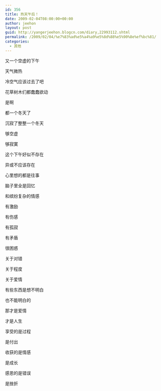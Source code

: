 ```yaml
---
id: 356
title: 热天午后！
date: 2009-02-04T08:00:00+00:00
author: jeehon
layout: post
guid: http://yangerjeehon.blogcn.com/diary,22993112.shtml
permalink: /2009/02/04/%e7%83%ad%e5%a4%a9%e5%8d%88%e5%90%8e%ef%bc%81/
categories:
  - 其他
---
```

又一个空虚的下午
  
天气微热
  
冷空气应该过去了吧
  
花草树木们都蠢蠢欲动
  
是啊
  
都一个冬天了
  
沉寂了整整一个冬天
  
够空虚
  
够寂寞

这个下午好似不存在
  
异或不应该存在
  
心里想的都是往事
  
脑子里全是回忆
  
和缤纷复杂的情感
  
有激励
  
有伤感
  
有孤寂
  
有矛盾
  
很困惑
  
关于对错
  
关于程度
  
关于爱情
  
有些东西是想不明白
  
也不能明白的
  
那才是爱情
  
才是人生
  
享受的是过程
  
是付出
  
收获的是情感
  
是成长
  
感恩的是错误
  
是挫折